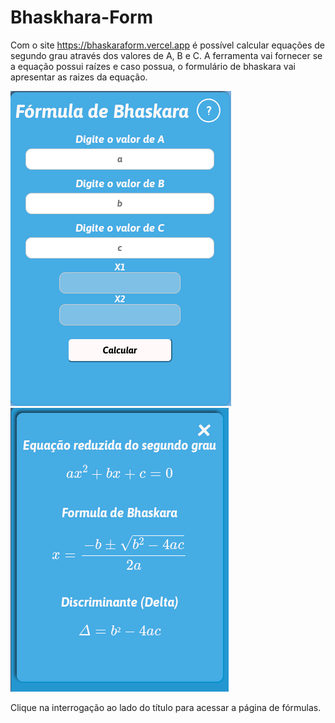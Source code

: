 # Bhaskhara-Form
Com o site https://bhaskaraform.vercel.app é possível calcular equações de segundo grau através dos valores de A, B e C.
A ferramenta vai fornecer se a equação possui raízes e caso possua, o formulário de bhaskara vai apresentar as raizes da equação.  

![Demonstração](/images/home.png)![Help-demo](/images/help.png)

Clique na interrogação ao lado do título para acessar a página de fórmulas. 



